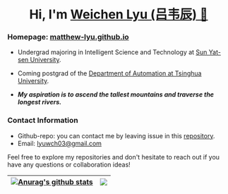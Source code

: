 <!--<img src="assets/ChunJiangHuaYueYe_blue.png" style="zoom:100%;" />-->
<!--![image-20240714183208019](./assets/RenMinWanSui.png)-->

<!--<div align=center>-->
<!--<img src="./assets/image-20240714192038908.png" width="650px">-->
<!--</div>-->

<!--![image-20240714184502313](./assets/ChiBiFu.png)-->

<h1 align="center">
  Hi, I'm <a href="https://matthew-lyu.github.io/" target="_blank">Weichen Lyu (吕韦辰) 👋</a> 

### Homepage: [matthew-lyu.github.io](https://matthew-lyu.github.io//)

- Undergrad majoring in Intelligent Science and Technology at [Sun Yat-sen University](https://www.sysu.edu.cn).

- Coming postgrad of the [Department of Automation at Tsinghua University](https://www.au.tsinghua.edu.cn).

- ***My aspiration is to ascend the tallest mountains and traverse the longest rivers.***

### <!--Project Highlights-->

<!--[Autonomous Driving Project](https://github.com/Matthew-Lyu/AutoDrivingSimulation): Autonomous vehicle simulation based on ROS Noetic: path planning and controller.-->

<!--[Computer Vision Project](https://github.com/Matthew-Lyu/Plant-Pathology-2021): Deep learning approaches solve the fine-grained classification problem in plant leaf pathology.-->

### Contact Information 

-  Github-repo: you can contact me by leaving issue in this [repository](https://github.com/Matthew-Lyu/Matthew-Lyu/).
-  Email: lyuwch03@gmail.com

Feel free to explore my repositories and don't hesitate to reach out if you have any questions or collaboration ideas! 

| <a href="https://github.com/anuraghazra/github-readme-stats"><img align="center" src="https://github-readme-stats.vercel.app/api?username=Matthew-Lyu&show_icons=true&include_all_commits=true&theme=buefy&hide_border=true" alt="Anurag's github stats" /></a> | <a href="https://github.com/anuraghazra/github-readme-stats"><img align="center" src="https://github-readme-stats.vercel.app/api/top-langs/?username=Matthew-Lyu&layout=compact&theme=buefy&hide_border=true" /></a> |
| ------------- | ------------- |

<!--![image-20240714184502313](./assets/ChiBiFu.png)-->

<!--![image-20240714185148055](./assets/hello_there.png)-->

